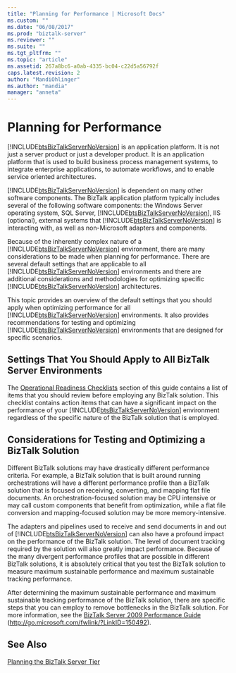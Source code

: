 ```yaml
---
title: "Planning for Performance | Microsoft Docs"
ms.custom: ""
ms.date: "06/08/2017"
ms.prod: "biztalk-server"
ms.reviewer: ""
ms.suite: ""
ms.tgt_pltfrm: ""
ms.topic: "article"
ms.assetid: 267a8bc6-a0ab-4335-bc04-c22d5a56792f
caps.latest.revision: 2
author: "MandiOhlinger"
ms.author: "mandia"
manager: "anneta"
---
```

# Planning for Performance
[!INCLUDE[btsBizTalkServerNoVersion](../includes/btsbiztalkservernoversion-md.md)] is an application platform. It is not just a server product or just a developer product. It is an application platform that is used to build business process management systems, to integrate enterprise applications, to automate workflows, and to enable service oriented architectures.  
  
 [!INCLUDE[btsBizTalkServerNoVersion](../includes/btsbiztalkservernoversion-md.md)] is dependent on many other software components. The BizTalk application platform typically includes several of the following software components: the Windows Server operating system, SQL Server, [!INCLUDE[btsBizTalkServerNoVersion](../includes/btsbiztalkservernoversion-md.md)], IIS (optional), external systems that [!INCLUDE[btsBizTalkServerNoVersion](../includes/btsbiztalkservernoversion-md.md)] is interacting with, as well as non-Microsoft adapters and components.  
  
 Because of the inherently complex nature of a [!INCLUDE[btsBizTalkServerNoVersion](../includes/btsbiztalkservernoversion-md.md)] environment, there are many considerations to be made when planning for performance. There are several default settings that are applicable to all [!INCLUDE[btsBizTalkServerNoVersion](../includes/btsbiztalkservernoversion-md.md)] environments and there are additional considerations and methodologies for optimizing specific [!INCLUDE[btsBizTalkServerNoVersion](../includes/btsbiztalkservernoversion-md.md)] architectures.  
  
 This topic provides an overview of the default settings that you should apply when optimizing performance for all [!INCLUDE[btsBizTalkServerNoVersion](../includes/btsbiztalkservernoversion-md.md)] environments. It also provides recommendations for testing and optimizing [!INCLUDE[btsBizTalkServerNoVersion](../includes/btsbiztalkservernoversion-md.md)] environments that are designed for specific scenarios.  
  
## Settings That You Should Apply to All BizTalk Server Environments  
 The [Operational Readiness Checklists](../technical-guides/operational-readiness-checklists.md) section of this guide contains a list of items that you should review before employing any BizTalk solution. This checklist contains action items that can have a significant impact on the performance of your [!INCLUDE[btsBizTalkServerNoVersion](../includes/btsbiztalkservernoversion-md.md)] environment regardless of the specific nature of the BizTalk solution that is employed.  
  
## Considerations for Testing and Optimizing a BizTalk Solution  
 Different BizTalk solutions may have drastically different performance criteria. For example, a BizTalk solution that is built around running orchestrations will have a different performance profile than a BizTalk solution that is focused on receiving, converting, and mapping flat file documents. An orchestration-focused solution may be CPU intensive or may call custom components that benefit from optimization, while a flat file conversion and mapping-focused solution may be more memory-intensive.  
  
 The adapters and pipelines used to receive and send documents in and out of [!INCLUDE[btsBizTalkServerNoVersion](../includes/btsbiztalkservernoversion-md.md)] can also have a profound impact on the performance of the BizTalk solution. The level of document tracking required by the solution will also greatly impact performance. Because of the many divergent performance profiles that are possible in different BizTalk solutions, it is absolutely critical that you test the BizTalk solution to measure maximum sustainable performance and maximum sustainable tracking performance.  
  
 After determining the maximum sustainable performance and maximum sustainable tracking performance of the BizTalk solution, there are specific steps that you can employ to remove bottlenecks in the BizTalk solution. For more information, see the [BizTalk Server 2009 Performance Guide](http://go.microsoft.com/fwlink/?LinkID=150492) (http://go.microsoft.com/fwlink/?LinkID=150492).  
  
## See Also  
 [Planning the BizTalk Server Tier](../technical-guides/planning-the-biztalk-server-tier.md)